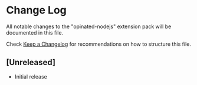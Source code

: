 # Change Log

All notable changes to the "opinated-nodejs" extension pack will be documented in this file.

Check [Keep a Changelog](http://keepachangelog.com/) for recommendations on how to structure this file.

## [Unreleased]

- Initial release

